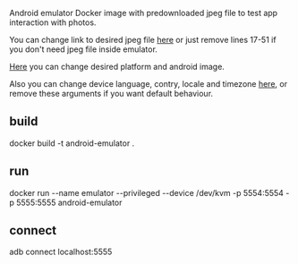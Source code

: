 Android emulator Docker image with predownloaded jpeg file to test app interaction with photos.

You can change link to desired jpeg file [here](https://github.com/artemlushin/android-emulator/blob/5f367f9bb9f986d5427a0150b8f9f29eefbca355/entrypoint.sh#L29) or just remove lines 17-51 if you don't need jpeg file inside emulator.

[Here](https://github.com/artemlushin/android-emulator/blob/5f367f9bb9f986d5427a0150b8f9f29eefbca355/Dockerfile#L38) you can change desired platform and android image.

Also you can change device language, contry, locale and timezone [here](https://github.com/artemlushin/android-emulator/blob/5f367f9bb9f986d5427a0150b8f9f29eefbca355/entrypoint.sh#L15), or remove these arguments if you want default behaviour.

## build
docker build -t android-emulator .

## run
docker run --name emulator --privileged --device /dev/kvm -p 5554:5554 -p 5555:5555 android-emulator

## connect
adb connect localhost:5555
